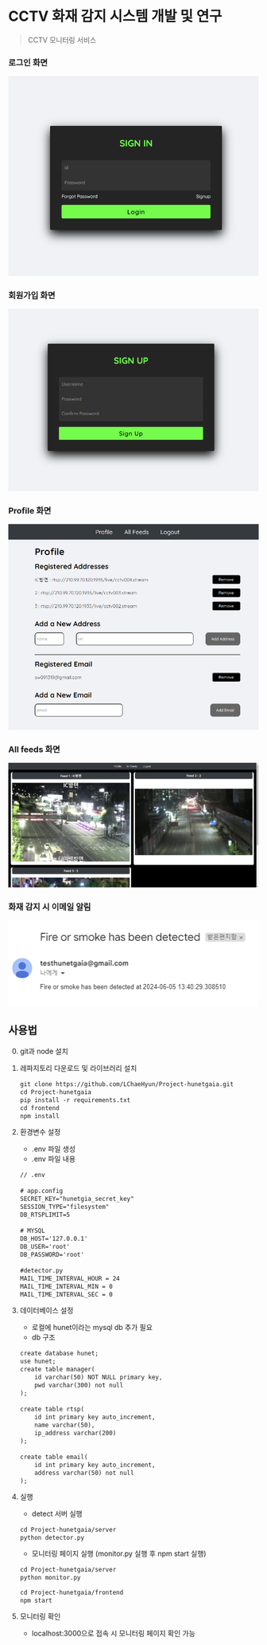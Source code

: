 # CCTV 화재 감지 시스템 개발 및 연구

> CCTV 모니터링 서비스

### 로그인 화면
![로그인 화면](./result_image/login.png)


### 회원가입 화면
![회원가입 화면](./result_image/signup.png)


### Profile 화면
![profile 화면](./result_image/profile.png)


### All feeds 화면
![All feeds 화면](./result_image/all%20feeds.png)


### 화재 감지 시 이메일 알림
![email](./result_image/email.png)

## 사용법

0. git과 node 설치

1. 레파지토리 다운로드 및 라이브러리 설치

    ```shell
    git clone https://github.com/LChaeHyun/Project-hunetgaia.git
    cd Project-hunetgaia
    pip install -r requirements.txt
    cd frontend
    npm install
    ```

2. 환경변수 설정
    - .env 파일 생성
    - .env 파일 내용
    ```shell
    // .env

    # app.config
    SECRET_KEY="hunetgia_secret_key"
    SESSION_TYPE="filesystem"
    DB_RTSPLIMIT=5

    # MYSQL
    DB_HOST='127.0.0.1'
    DB_USER='root'
    DB_PASSWORD='root'

    #detector.py
    MAIL_TIME_INTERVAL_HOUR = 24
    MAIL_TIME_INTERVAL_MIN = 0
    MAIL_TIME_INTERVAL_SEC = 0
    ```

3. 데이터베이스 설정
    - 로컬에 hunet이라는 mysql db 추가 필요
    - db 구조
    ```shell
    create database hunet;
    use hunet;
    create table manager(
        id varchar(50) NOT NULL primary key,
        pwd varchar(300) not null
    );

    create table rtsp(
        id int primary key auto_increment,
        name varchar(50),
        ip_address varchar(200)
    );

    create table email(
        id int primary key auto_increment,
        address varchar(50) not null
    );
    ```

4. 실행
    - detect 서버 실행
    ```shell
    cd Project-hunetgaia/server
    python detector.py
    ```


    - 모니터링 페이지 실행 (monitor.py 실행 후 npm start 실행)
    ```shell
    cd Project-hunetgaia/server
    python monitor.py
    ```


    ```shell
    cd Project-hunetgaia/frontend
    npm start
    ```

5. 모니터링 확인

    - localhost:3000으로 접속 시 모니터링 페이지 확인 가능

